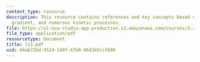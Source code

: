 ```yaml
---
content_type: resource
description: This resource contains references and key concepts based on thermodynamics,
  gradient, and numerous kinetic processes.
file: https://ol-ocw-studio-app-production.s3.amazonaws.com/courses/3-21-kinetic-processes-in-materials-spring-2006/d4a672bd4524140f47b99643b5ccf689_ls1.pdf
file_type: application/pdf
resourcetype: Document
title: ls1.pdf
uid: d4a672bd-4524-140f-47b9-9643b5ccf689
---
```


